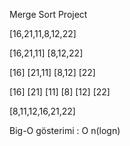 Merge Sort Project

[16,21,11,8,12,22]

[16,21,11]    [8,12,22]

[16] [21,11]    [8,12] [22]

[16]    [21]   [11]   [8]   [12]   [22]

[8,11,12,16,21,22]

Big-O gösterimi : O n(logn)
